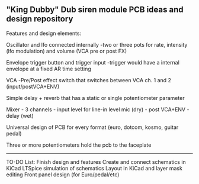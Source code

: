 "King Dubby" Dub siren module PCB ideas and design repository
----------------------------------------------------------------------------

Features and design elements:

Oscillator and lfo connected internally
-two or three pots for rate, intensity (lfo modulation) and volume (VCA pre or post FX)

Envelope trigger button and trigger input
	-trigger would have a internal envelope at a fixed AR time setting

VCA 
	-Pre/Post effect switch that switches between VCA ch. 1 and 2 (input/postVCA+ENV)

Simple delay + reverb that has a static or single potentiometer parameter

Mixer - 3 channels
	- input level for line-in level mic (dry)
	- post VCA+ENV
	- delay (wet)
 
Universal design of PCB for every format (euro, dotcom, kosmo, guitar pedal)

Three or more potentiometers hold the pcb to the faceplate

------------------------------------------------------------------------------

TO-DO List:
Finish design and features
Create and connect schematics in KiCad
LTSpice simulation of schematics
Layout in KiCad and layer mask editing
Front panel design (for Euro/pedal/etc)




